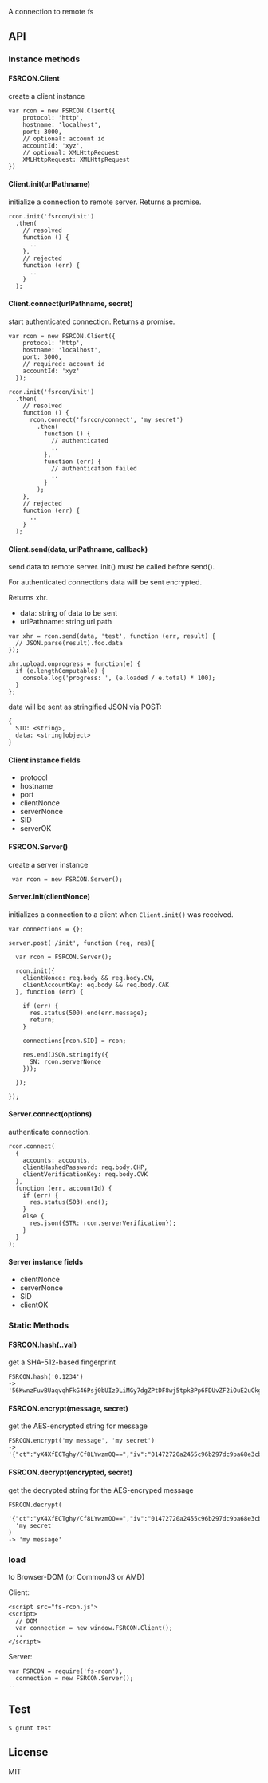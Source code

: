 A connection to remote fs

API
---

### Instance methods

#### FSRCON.Client

create a client instance

```
var rcon = new FSRCON.Client({
    protocol: 'http',
    hostname: 'localhost',
    port: 3000,
    // optional: account id
    accountId: 'xyz',
    // optional: XMLHttpRequest
    XMLHttpRequest: XMLHttpRequest
})
```

#### Client.init(urlPathname)

initialize a connection to remote server. Returns a promise.

```
rcon.init('fsrcon/init')
  .then(
    // resolved
    function () {
      ..
    },  
    // rejected
    function (err) {
      ..
    }
  );
```

#### Client.connect(urlPathname, secret)

start authenticated connection. Returns a promise.

```
var rcon = new FSRCON.Client({
    protocol: 'http',
    hostname: 'localhost',
    port: 3000,
    // required: account id
    accountId: 'xyz'
  });

rcon.init('fsrcon/init')
  .then(
    // resolved
    function () {
      rcon.connect('fsrcon/connect', 'my secret')
        .then(
          function () {
            // authenticated
            ..
          },
          function (err) {
            // authentication failed
            ..
          }
        );
    },  
    // rejected
    function (err) {
      ..
    }
  );
```

#### Client.send(data, urlPathname, callback)

send data to remote server. init() must be called before send().

For authenticated connections data will be sent encrypted.

Returns xhr.

* data: string of data to be sent
* urlPathname: string url path 

```
var xhr = rcon.send(data, 'test', function (err, result) {
  // JSON.parse(result).foo.data
});

xhr.upload.onprogress = function(e) {
  if (e.lengthComputable) {
    console.log('progress: ', (e.loaded / e.total) * 100);
  }
};
```

data will be sent as stringified JSON via POST:

```
{
  SID: <string>,
  data: <string|object>
}
```

#### Client instance fields

* protocol
* hostname
* port
* clientNonce
* serverNonce
* SID 
* serverOK

#### FSRCON.Server()

create a server instance

```
 var rcon = new FSRCON.Server();
```

#### Server.init(clientNonce)

initializes a connection to a client when `Client.init()` was received.

```
var connections = {};

server.post('/init', function (req, res){

  var rcon = FSRCON.Server();

  rcon.init({
    clientNonce: req.body && req.body.CN,
    clientAccountKey: eq.body && req.body.CAK
  }, function (err) {

    if (err) {
      res.status(500).end(err.message);
      return;        
    }

    connections[rcon.SID] = rcon;

    res.end(JSON.stringify({
      SN: rcon.serverNonce
    }));
    
  });

});
```

#### Server.connect(options)

authenticate connection.

```
rcon.connect(
  {
    accounts: accounts,
    clientHashedPassword: req.body.CHP,
    clientVerificationKey: req.body.CVK
  }, 
  function (err, accountId) {     
    if (err) {
      res.status(503).end();
    }
    else {
      res.json({STR: rcon.serverVerification});
    }
  }
);
```


#### Server instance fields

* clientNonce
* serverNonce
* SID
* clientOK

### Static Methods

#### FSRCON.hash(..val)

get a SHA-512-based fingerprint

```
FSRCON.hash('0.1234')
-> '56KwnzFuvBUaqvqhFkG46Psj0bUIz9LiMGy7dgZPtDF8wj5tpkBPp6FDUvZF2iOuE2uCkgotDmtHAo6JA'
```

#### FSRCON.encrypt(message, secret)

get the AES-encrypted string for message 

```
FSRCON.encrypt('my message', 'my secret')
-> '{"ct":"yX4XfECTghy/Cf8LYwzmOQ==","iv":"01472720a2455c96b297dc9ba68e3cbe","s":"34c58f289265cbfc"}'
```

#### FSRCON.decrypt(encrypted, secret)

get the decrypted string for the AES-encryped message 

```
FSRCON.decrypt(
  '{"ct":"yX4XfECTghy/Cf8LYwzmOQ==","iv":"01472720a2455c96b297dc9ba68e3cbe","s":"34c58f289265cbfc"}', 
  'my secret'
)
-> 'my message'
```

### load

to Browser-DOM (or CommonJS or AMD)

Client:

```
<script src="fs-rcon.js">
<script>
  // DOM
  var connection = new window.FSRCON.Client();
  ..
</script>
```

Server:

```
var FSRCON = require('fs-rcon'),
  connection = new FSRCON.Server();
..
```


Test
----

```
$ grunt test
```

License
-------
MIT
